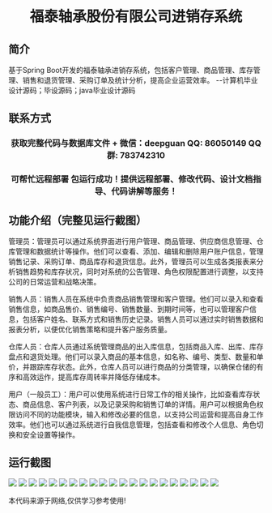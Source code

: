 <p><h1 align="center">福泰轴承股份有限公司进销存系统</h1></p>

## 简介
基于Spring Boot开发的福泰轴承进销存系统，包括客户管理、商品管理、库存管理、销售和退货管理、采购订单及统计分析，提高企业运营效率。    --计算机毕业设计源码；毕设源码；java毕业设计源码


## 联系方式
<p><h3 align="center">获取完整代码与数据库文件 + 微信：deepguan QQ: 86050149 QQ群: 783742310</h3></p>
<p><h3 align="center">可帮忙远程部署 包运行成功！提供远程部署、修改代码、设计文档指导、代码讲解等服务！</h3></p>

## 功能介绍（完整见运行截图）
管理员：管理员可以通过系统界面进行用户管理、商品管理、供应商信息管理、仓库管理和数据统计等操作。他们可以查看、添加、编辑和删除用户账户信息，管理销售记录、采购订单、商品库存和退货信息。此外，管理员可以生成各类报表来分析销售趋势和库存状况，同时对系统的公告管理、角色权限配置进行调整，以支持公司的日常运营和战略决策。

销售人员：销售人员在系统中负责商品销售管理和客户管理。他们可以录入和查看销售信息，如商品售价、销售编号、销售数量、到期时间等，也可以管理客户信息，包括客户姓名、联系方式和销售历史记录。销售人员可以通过实时销售数据和报表分析，以便优化销售策略和提升客户服务质量。

仓库人员：仓库人员通过系统管理商品的出入库信息，包括商品入库、出库、库存盘点和退货处理。他们可以录入商品的基本信息，如名称、编号、类型、数量和单价，并跟踪库存状态。此外，仓库人员可以进行商品的分类管理，以确保仓储的有序和高效运作，提高库存周转率并降低存储成本。

用户（一般员工）：用户可以使用系统进行日常工作的相关操作，比如查看库存状态、商品信息、客户列表，以及记录采购和销售订单的详情。用户可以根据角色权限访问不同的功能模块，输入和修改必要的信息，以支持公司运营和提高自身工作效率。他们也可以通过系统进行自我信息管理，包括查看和修改个人信息、角色切换和安全设置等操作。


## 运行截图
![](https://bs-1329754181.cos.ap-shanghai.myqcloud.com/spring/FuTaiBearingInventorySystem/img/001.jpg)
![](https://bs-1329754181.cos.ap-shanghai.myqcloud.com/spring/FuTaiBearingInventorySystem/img/002.jpg)
![](https://bs-1329754181.cos.ap-shanghai.myqcloud.com/spring/FuTaiBearingInventorySystem/img/003.jpg)
![](https://bs-1329754181.cos.ap-shanghai.myqcloud.com/spring/FuTaiBearingInventorySystem/img/004.jpg)
![](https://bs-1329754181.cos.ap-shanghai.myqcloud.com/spring/FuTaiBearingInventorySystem/img/005.jpg)
![](https://bs-1329754181.cos.ap-shanghai.myqcloud.com/spring/FuTaiBearingInventorySystem/img/006.jpg)
![](https://bs-1329754181.cos.ap-shanghai.myqcloud.com/spring/FuTaiBearingInventorySystem/img/007.jpg)
![](https://bs-1329754181.cos.ap-shanghai.myqcloud.com/spring/FuTaiBearingInventorySystem/img/008.jpg)
![](https://bs-1329754181.cos.ap-shanghai.myqcloud.com/spring/FuTaiBearingInventorySystem/img/009.jpg)
![](https://bs-1329754181.cos.ap-shanghai.myqcloud.com/spring/FuTaiBearingInventorySystem/img/010.jpg)
![](https://bs-1329754181.cos.ap-shanghai.myqcloud.com/spring/FuTaiBearingInventorySystem/img/011.jpg)
![](https://bs-1329754181.cos.ap-shanghai.myqcloud.com/spring/FuTaiBearingInventorySystem/img/012.jpg)
![](https://bs-1329754181.cos.ap-shanghai.myqcloud.com/spring/FuTaiBearingInventorySystem/img/013.jpg)
![](https://bs-1329754181.cos.ap-shanghai.myqcloud.com/spring/FuTaiBearingInventorySystem/img/014.jpg)
![](https://bs-1329754181.cos.ap-shanghai.myqcloud.com/spring/FuTaiBearingInventorySystem/img/015.jpg)
![](https://bs-1329754181.cos.ap-shanghai.myqcloud.com/spring/FuTaiBearingInventorySystem/img/016.jpg)
![](https://bs-1329754181.cos.ap-shanghai.myqcloud.com/spring/FuTaiBearingInventorySystem/img/017.jpg)
![](https://bs-1329754181.cos.ap-shanghai.myqcloud.com/spring/FuTaiBearingInventorySystem/img/018.jpg)
![](https://bs-1329754181.cos.ap-shanghai.myqcloud.com/spring/FuTaiBearingInventorySystem/img/019.jpg)
![](https://bs-1329754181.cos.ap-shanghai.myqcloud.com/spring/FuTaiBearingInventorySystem/img/020.jpg)
![](https://bs-1329754181.cos.ap-shanghai.myqcloud.com/spring/FuTaiBearingInventorySystem/img/021.jpg)

<p>本代码来源于网络,仅供学习参考使用!</p>
